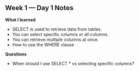 ## Week 1 — Day 1 Notes

**What I learned**
- SELECT is used to retrieve data from tables.
- You can select specific columns or all columns.
- You can retrieve multiple columns at once.
- How to use the WHERE clause 

**Questions**
- When should I use SELECT * vs selecting specific columns?
